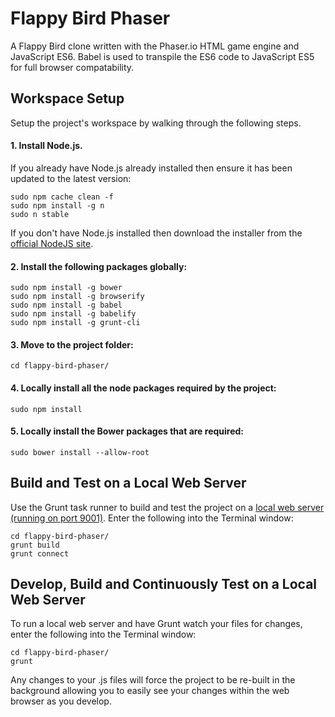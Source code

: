 # Flappy Bird Phaser

A Flappy Bird clone written with the Phaser.io HTML game engine and JavaScript ES6. Babel is used to transpile the ES6 code to JavaScript ES5 for full browser compatability.

## Workspace Setup
Setup the project's workspace by walking through the following steps.
#### 1. Install Node.js.
If you already have Node.js already installed then ensure it has been updated to the latest version:
```
sudo npm cache clean -f
sudo npm install -g n
sudo n stable
```
If you don't have Node.js installed then download the installer from the [official NodeJS site](http://nodejs.org/).

#### 2. Install the following packages globally:
```
sudo npm install -g bower
sudo npm install -g browserify
sudo npm install -g babel
sudo npm install -g babelify
sudo npm install -g grunt-cli
```
#### 3. Move to the project folder:
```
cd flappy-bird-phaser/
```
#### 4. Locally install all the node packages required by the project:
```
sudo npm install
```
#### 5. Locally install the Bower packages that are required:
```
sudo bower install --allow-root
```
## Build and Test on a Local Web Server
Use the Grunt task runner to build and test the project on a [local web server (running on port 9001)](http://localhost:9001). Enter the following into the Terminal window:
```
cd flappy-bird-phaser/
grunt build
grunt connect
```
## Develop, Build and Continuously Test on a Local Web Server
To run a local web server and have Grunt watch your files for changes, enter the following into the Terminal window:
```
cd flappy-bird-phaser/
grunt
```
Any changes to your .js files will force the project to be re-built in the background allowing you to easily see your changes within the web browser as you develop.

